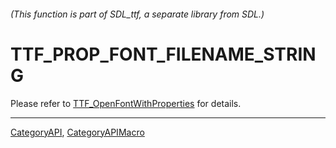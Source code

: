###### (This function is part of SDL_ttf, a separate library from SDL.)
# TTF_PROP_FONT_FILENAME_STRING

Please refer to [TTF_OpenFontWithProperties](TTF_OpenFontWithProperties) for details.

----
[CategoryAPI](CategoryAPI), [CategoryAPIMacro](CategoryAPIMacro)

